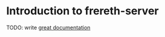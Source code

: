 # Introduction to frereth-server

TODO: write [great documentation](http://jacobian.org/writing/great-documentation/what-to-write/)
